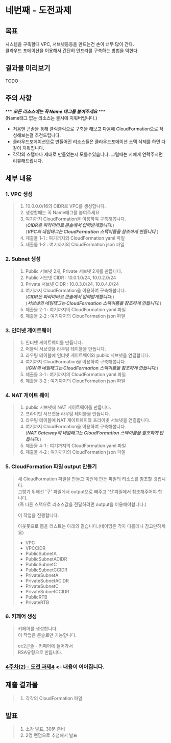 # 네번째 - 도전과제

## 목표
시스템을 구축할때 VPC, 서브넷등등을 만드는건 손이 너무 많이 간다.   
클라우드 포메이션을 이용해서 간단히 인프라를 구축하는 방법을 익힌다.


## 결과물 미리보기
TODO

## 주의 사항

*** ***모든 리소스에는 꼭 Name 태그를 붙여주세요*** ***   
(Name태그 없는 리소스는 불시에 지워버립니다.)

* 처음엔 콘솔을 통해 클릭클릭으로 구축을 해보고 다음에 CloudFormation으로 작성해보는걸 추천드립니다.
* 클라우드포메이션으로 만들어진 리소스들은 클라우드포메이션 스택 삭제를 하면 다같이 지워집니다.
* 각각의 스탭마다 제대로 만들었는지 모를수있습니다. 그럴때는 저에게 연락주시면 리뷰해드립니다.

## 세부 내용

### 1. VPC 생성
> 1. 10.0.0.0/16의 CIDR로 VPC를 생성합니다. 
> 2. 생성할때는 꼭 Name태그를 붙여주세요
> 3. 여기까지 CloudFormation을 이용하여 구축해봅니다.   
>  (***CIDR은 파라미터로 콘솔에서 입력받게합니다.***)   
>  (***VPC의 네임태그는 CloudFormation 스택이름을 참조하게 만듭니다.***)
> 4. 제출물 1-1 : 여기까지의 CloudFormation yaml 파일 
> 5. 제출물 1-2 : 여기까지의 CloudFormation json 파일

### 2. Subnet 생성
> 1. Public 서브넷 2개, Private 서브넷 2개를 만듭니다.
> 2. Public 서브넷 CIDR : 10.0.1.0/24, 10.0.2.0/24 
> 3. Private 서브넷 CIDR : 10.0.3.0/24, 10.0.4.0/24 
> 4. 여기까지 CloudFormation을 이용하여 구축해봅니다.   
>  (***CIDR은 파라미터로 콘솔에서 입력받게합니다.***)   
>  (***서브넷의 네임태그는 CloudFormation 스택이름을 참조하게 만듭니다.***)
> 5. 제출물 2-1 : 여기까지의 CloudFormation yaml 파일
> 6. 제출물 2-2 : 여기까지의 CloudFormation json 파일

### 3. 인터넷 게이트웨이
> 1. 인터넷 게이트웨이를 만듭니다.
> 2. 퍼블릭 서브넷용 라우팅 테이블을 만듭니다.
> 3. 라우팅 테이블에 인터넷 게이트웨이와 public 서브넷을 연결합니다.
> 4. 여기까지 CloudFormation을 이용하여 구축해봅니다.    
>  (***IGW의 네임태그는 CloudFormation 스택이름을 참조하게 만듭니다.***)
> 5. 제출물 3-1 : 여기까지의 CloudFormation yaml 파일
> 6. 제출물 3-2 : 여기까지의 CloudFormation json 파일


### 4. NAT 게이트 웨이
> 1. public 서브넷에 NAT 게이트웨이를 만듭니다.
> 2. 프라이빗 서브넷용 라우팅 테이블을 만듭니다.
> 3. 라우팅 테이블에 NAT 게이트웨이와 프라이빗 서브넷을 연결합니다.
> 4. 여기까지 CloudFormation을 이용하여 구축해봅니다.   
>  (***NAT Gateway의 네임태그는 CloudFormation 스택이름을 참조하게 만듭니다.***)
> 5. 제출물 4-1 : 여기까지의 CloudFormation yaml 파일
> 6. 제출물 4-2 : 여기까지의 CloudFormation json 파일

### 5. CloudFormation 파일 output 만들기
> 새 CloudFormation 파일을 만들고 이전에 만든 파일의 리소스를 참조할 것입니다.   
> 그렇기 위해선 '구' 파일에서 output으로 빼주고 '신'파일에서 참조해주어야 합니다.   
> (즉 다른 스택으로 리소스값을 전달하려면 output을 이용해야합니다.)   
>    
> 이 작업을 진행합니다.   
>     
> 아웃풋으로 뽑을 리스트는 아래와 같습니다.(네이밍은 각자 다를테니 참고만하세요)
> * VPC
> * VPCCIDR
> * PublicSubnetA
> * PublicSubnetACIDR
> * PublicSubnetC
> * PublicSubnetCCIDR
> * PrivateSubnetA
> * PrivateSubnetACIDR
> * PrivateSubnetC
> * PrivateSubnetCCIDR
> * PublicRTB
> * PrivateRTB

### 6. 키페어 생성
> 키페어를 생성합니다.    
> 이 작업은 콘솔로만 가능합니다.   
>    
> ec2콘솔 - 키페어에 들어가서   
> RSA유형으로 만듭니다.


### [4주차(2) - 도전 과제4](https://github.com/sghaha/t2/blob/main/5th.md) <- 내용이 이어집니다.


## 제출 결과물
> 1. 각각의 CloudFormation 파일

## 발표
> 1. 소감 발표, 30분 준비
> 2. 2명 랜덤으로 추첨해서 발표
